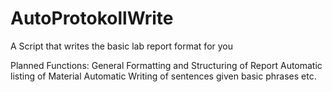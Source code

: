 # AutoProtokollWrite
A Script that writes the basic lab report format for you

Planned Functions:
General Formatting and Structuring of Report
Automatic listing of Material
Automatic Writing of sentences given basic phrases
etc.